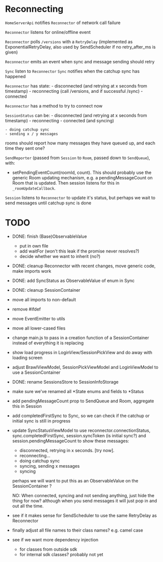 # Reconnecting

`HomeServerApi` notifies `Reconnector` of network call failure

`Reconnector` listens for online/offline event

`Reconnector` polls `/versions` with a `RetryDelay` (implemented as ExponentialRetryDelay, also used by SendScheduler if no retry_after_ms is given)

`Reconnector` emits an event when sync and message sending should retry

`Sync` listen to `Reconnector`
`Sync` notifies when the catchup sync has happened

`Reconnector` has state:
    - disconnected (and retrying at x seconds from timestamp)
    - reconnecting (call /versions, and if successful /sync)
    - connected

`Reconnector` has a method to try to connect now

`SessionStatus` can be:
    - disconnected (and retrying at x seconds from timestamp)
    - reconnecting
    - connected (and syncing)

    - doing catchup sync
    - sending x / y messages

rooms should report how many messages they have queued up, and each time they sent one?

`SendReporter` (passed from `Session` to `Room`, passed down to `SendQueue`), with:
 - setPendingEventCount(roomId, count). This should probably use the generic Room updating mechanism, e.g. a pendingMessageCount on Room that is updated. Then session listens for this in `_roomUpdateCallback`.

`Session` listens to `Reconnector` to update it's status, but perhaps we wait to send messages until catchup sync is done


# TODO

 - DONE: finish (Base)ObservableValue 
    - put in own file
    - add waitFor (won't this leak if the promise never resolves?)
    - decide whether we want to inherit (no?)
 - DONE: cleanup Reconnector with recent changes, move generic code, make imports work
 - DONE: add SyncStatus as ObservableValue of enum in Sync
 - DONE: cleanup SessionContainer
 - move all imports to non-default
 - remove #ifdef
 - move EventEmitter to utils
 - move all lower-cased files
 - change main.js to pass in a creation function of a SessionContainer instead of everything it is replacing 
 - show load progress in LoginView/SessionPickView and do away with loading screen
 - adjust BrawlViewModel, SessionPickViewModel and LoginViewModel to use a SessionContainer
 - DONE: rename SessionsStore to SessionInfoStorage
 - make sure we've renamed all \*State enums and fields to \*Status
 - add pendingMessageCount prop to SendQueue and Room, aggregate this in Session
 - add completedFirstSync to Sync, so we can check if the catchup or initial sync is still in progress
 - update SyncStatusViewModel to use reconnector.connectionStatus, sync.completedFirstSync, session.syncToken (is initial sync?) and session.pendingMessageCount to show these messages:
    - disconnected, retrying in x seconds. [try now].
    - reconnecting...
    - doing catchup sync
    - syncing, sending x messages
    - syncing

    perhaps we will want to put this as an ObservableValue on the SessionContainer ?

    NO: When connected, syncing and not sending anything, just hide the thing for now? although when you send messages it will just pop in and out all the time.

 - see if it makes sense for SendScheduler to use the same RetryDelay as Reconnector
 - finally adjust all file names to their class names? e.g. camel case
 - see if we want more dependency injection
    - for classes from outside sdk
    - for internal sdk classes? probably not yet
